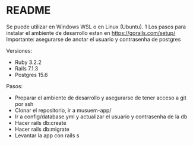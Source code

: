 # README

Se puede utilizar en Windows WSL o en Linux (Ubuntu). 1
Los pasos para instalar el ambiente de desarrollo estan en https://gorails.com/setup/
Importante: asegurarse de anotar el usuario y contrasenha de postgres

Versiones:

* Ruby 3.2.2
* Rails 7.1.3
* Postgres 15.6

Pasos:

* Preparar el ambiente de desarrollo y asegurarse de tener acceso a git por ssh
* Clonar el repositorio, ir a musuem-app/
* Ir a config/database.yml y actualizar el usuario y contrasenha de la db
* Hacer rails db:create
* Hacer rails db:migrate
* Levantar la app con rails s
